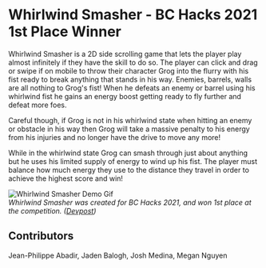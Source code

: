 # Whirlwind Smasher - BC Hacks 2021 1st Place Winner
Whirlwind Smasher is a 2D side scrolling game that lets the player play almost infinitely if they have the skill to do so. The player can click and drag or swipe if on mobile to throw their character Grog into the flurry with his fist ready to break anything that stands in his way. Enemies, barrels, walls are all nothing to Grog's fist! When he defeats an enemy or barrel using his whirlwind fist he gains an energy boost getting ready to fly further and defeat more foes.

Careful though, if Grog is not in his whirlwind state when hitting an enemy or obstacle in his way then Grog will take a massive penalty to his energy from his injuries and no longer have the drive to move any more!

While in the whirlwind state Grog can smash through just about anything but he uses his limited supply of energy to wind up his fist. The player must balance how much energy they use to the distance they travel in order to achieve the highest score and win!

![Whirlwind Smasher Demo Gif](https://github.com/JadenBalogh/whirlwind-smasher/blob/dev/Promo/Whirlwind%20Smasher%20Demo.gif)  
*Whirlwind Smasher was created for BC Hacks 2021, and won 1st place at the competition. ([Devpost](https://devpost.com/software/whirlwind-smasher))*

## Contributors
Jean-Philippe Abadir, Jaden Balogh, Josh Medina, Megan Nguyen
